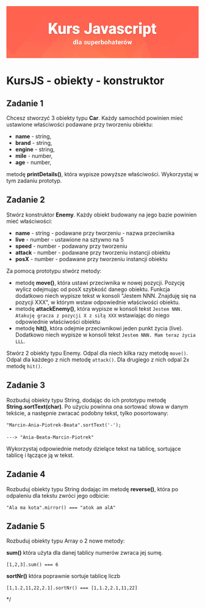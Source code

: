 ![](../../kursjs.png)

# KursJS - obiekty - konstruktor

## Zadanie 1
Chcesz stworzyć 3 obiekty typu **Car**. Każdy samochód powinien mieć ustawione właściwości podawane przy tworzeniu obiektu:
- **name** - string,
- **brand** - string,
- **engine** - string,
- **mile** - number,
- **age** - number,

metodę **printDetails()**, która wypisze powyższe właściwości.
Wykorzystaj w tym zadaniu prototyp.

## Zadanie 2
Stwórz konstruktor **Enemy**.
Każdy obiekt budowany na jego bazie powinien mieć właściwości:
- **name** - string - podawane przy tworzeniu - nazwa przeciwnika
- **live** - number - ustawione na sztywno na 5
- **speed** - number - podawany przy tworzeniu
- **attack** - number - podawane przy tworzeniu instancji obiektu
- **posX** - number - podawane przy tworzeniu instancji obiektu

Za pomocą prototypu stwórz metody:
- metodę **move()**, która ustawi przeciwnika w nowej pozycji. Pozycję wylicz odejmując od posX szybkość danego obiektu. Funkcja dodatkowo niech wypisze tekst w konsoli "Jestem NNN. Znajduję się na pozycji XXX", w którym wstaw odpowiednie właściwości obiektu.
- metodę **attackEnemy()**, która wypisze w konsoli tekst `Jestem NNN. Atakuję gracza z pozycji X z siłą XXX` wstawiając do niego odpowiednie właściwości obiektu
- metodę **hit()**, która odejmie przeciwnikowi jeden punkt życia (live). Dodatkowo niech wypisze w konsoli tekst `Jestem NNN. Mam teraz życia LLL`.

Stwórz 2 obiekty typu Enemy. Odpal dla niech kilka razy metodę `move()`. Odpal dla każdego z nich metodę `attack()`. Dla drugiego z nich odpal 2x metodę `hit()`.

## Zadanie 3
Rozbuduj obiekty typu String, dodając do ich prototypu metodę **String.sortText(char)**.
Po użyciu powinna ona sortować słowa w danym tekście, a następnie zwracać podobny tekst, tylko posortowany:
```
"Marcin-Ania-Piotrek-Beata".sortText('-');

---> "Ania-Beata-Marcin-Piotrek"
```

Wykorzystaj odpowiednie metody dzielące tekst na tablicę, sortujące tablicę i łączące ją w tekst.

## Zadanie 4
Rozbuduj obiekty typu String dodając im metodę **reverse()**, która po odpaleniu dla tekstu zwróci jego odbicie:

```
"Ala ma kota".mirror() === "atok am alA"
```

## Zadanie 5
Rozbuduj obiekty typu Array o 2 nowe metody:

**sum()**
która użyta dla danej tablicy numerów zwraca jej sumę.

```
[1,2,3].sum() === 6
```

**sortNr()**
która poprawnie sortuje tablicę liczb

```
[1,1.2,11,22,2.1].sortNr() === [1,1.2,2.1,11,22]
```
*/